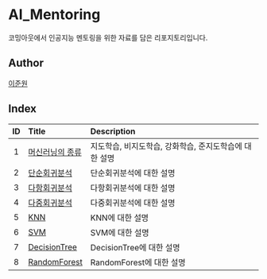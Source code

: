 # AI_Mentoring

코밍아웃에서 인공지능 멘토링을 위한 자료를 담은 리포지토리입니다.

## Author

[이준원](https://github.com/cpprhtn)

## Index

|ID|Title|Description|
|:---:|:---|:---|
|1|[머신러닝의 종류](./001/README.md)|지도학습, 비지도학습, 강화학습, 준지도학습에 대한 설명|
|2|[단순회귀분석](./002/Simple_linear_regression.ipynb)|단순회귀분석에 대한 설명|
|3|[다항회귀분석](./003/Polynomial_regression.ipynb)|다항회귀분석에 대한 설명|
|4|[다중회귀분석](./004/multivariate_regression.ipynb)|다중회귀분석에 대한 설명|
|5|[KNN](./005/knn_classification.ipynb)|KNN에 대한 설명|
|6|[SVM](./006/svm_classification.ipynb)|SVM에 대한 설명|
|7|[DecisionTree](./007/decision_tree.ipynb)|DecisionTree에 대한 설명|
|8|[RandomForest](./007/random_forest.ipynb)|RandomForest에 대한 설명|
